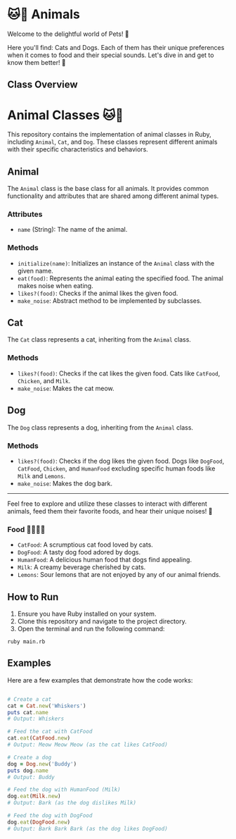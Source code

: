 # 🐱🐶 Animals

Welcome to the delightful world of Pets! 🎉

Here you'll find: Cats and Dogs. Each of them has their unique preferences when it comes to food and their special sounds. Let's dive in and get to know them better! 🐾

## Class Overview

# Animal Classes 🐱🐶

This repository contains the implementation of animal classes in Ruby, including `Animal`, `Cat`, and `Dog`. These classes represent different animals with their specific characteristics and behaviors.

## Animal

The `Animal` class is the base class for all animals. It provides common functionality and attributes that are shared among different animal types.

### Attributes

- `name` (String): The name of the animal.

### Methods

- `initialize(name)`: Initializes an instance of the `Animal` class with the given name.
- `eat(food)`: Represents the animal eating the specified food. The animal makes noise when eating.
- `likes?(food)`: Checks if the animal likes the given food.
- `make_noise`: Abstract method to be implemented by subclasses.

## Cat

The `Cat` class represents a cat, inheriting from the `Animal` class.

### Methods

- `likes?(food)`: Checks if the cat likes the given food. Cats like `CatFood`, `Chicken`, and `Milk`.
- `make_noise`: Makes the cat meow.

## Dog

The `Dog` class represents a dog, inheriting from the `Animal` class.

### Methods

- `likes?(food)`: Checks if the dog likes the given food. Dogs like `DogFood`, `CatFood`, `Chicken`, and `HumanFood` excluding specific human foods like `Milk` and `Lemons`.
- `make_noise`: Makes the dog bark.

---

Feel free to explore and utilize these classes to interact with different animals, feed them their favorite foods, and hear their unique noises! 🐾



### Food 🍗🥛🍋🐔
- `CatFood`: A scrumptious cat food loved by cats.
- `DogFood`: A tasty dog food adored by dogs.
- `HumanFood`: A delicious human food that dogs find appealing.
- `Milk`: A creamy beverage cherished by cats.
- `Lemons`: Sour lemons that are not enjoyed by any of our animal friends.

## How to Run

1. Ensure you have Ruby installed on your system.
2. Clone this repository and navigate to the project directory.
3. Open the terminal and run the following command:

```shell
ruby main.rb
```


## Examples

Here are a few examples that demonstrate how the code works:

```ruby

# Create a cat
cat = Cat.new('Whiskers')
puts cat.name
# Output: Whiskers

# Feed the cat with CatFood
cat.eat(CatFood.new)
# Output: Meow Meow Meow (as the cat likes CatFood)

# Create a dog
dog = Dog.new('Buddy')
puts dog.name
# Output: Buddy

# Feed the dog with HumanFood (Milk)
dog.eat(Milk.new)
# Output: Bark (as the dog dislikes Milk)

# Feed the dog with DogFood
dog.eat(DogFood.new)
# Output: Bark Bark Bark (as the dog likes DogFood)
```